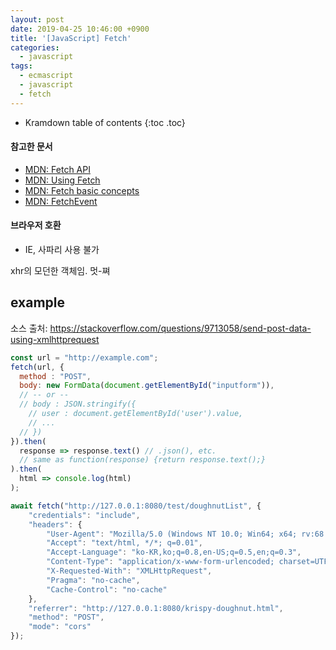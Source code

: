 ```yaml
---
layout: post
date: 2019-04-25 10:46:00 +0900
title: '[JavaScript] Fetch'
categories:
  - javascript
tags:
  - ecmascript
  - javascript
  - fetch
---
```


* Kramdown table of contents
{:toc .toc}

#### 참고한 문서

- [MDN: Fetch API](https://developer.mozilla.org/en-US/docs/Web/API/Fetch_API)
- [MDN: Using Fetch](https://developer.mozilla.org/en-US/docs/Web/API/Fetch_API/Using_Fetch)
- [MDN: Fetch basic concepts](https://developer.mozilla.org/en-US/docs/Web/API/Fetch_API/Basic_concepts)
- [MDN: FetchEvent](https://developer.mozilla.org/en-US/docs/Web/API/FetchEvent)

#### 브라우저 호환

- IE, 사파리 사용 불가

xhr의 모던한 객체임. 멋-쪄

## example

소스 출처: https://stackoverflow.com/questions/9713058/send-post-data-using-xmlhttprequest

```js
const url = "http://example.com";
fetch(url, {
  method : "POST",
  body: new FormData(document.getElementById("inputform")),
  // -- or --
  // body : JSON.stringify({
    // user : document.getElementById('user').value,
    // ...
  // })
}).then(
  response => response.text() // .json(), etc.
  // same as function(response) {return response.text();}
).then(
  html => console.log(html)
);
```

```js
await fetch("http://127.0.0.1:8080/test/doughnutList", {
    "credentials": "include",
    "headers": {
        "User-Agent": "Mozilla/5.0 (Windows NT 10.0; Win64; x64; rv:68.0) Gecko/20100101 Firefox/68.0",
        "Accept": "text/html, */*; q=0.01",
        "Accept-Language": "ko-KR,ko;q=0.8,en-US;q=0.5,en;q=0.3",
        "Content-Type": "application/x-www-form-urlencoded; charset=UTF-8",
        "X-Requested-With": "XMLHttpRequest",
        "Pragma": "no-cache",
        "Cache-Control": "no-cache"
    },
    "referrer": "http://127.0.0.1:8080/krispy-doughnut.html",
    "method": "POST",
    "mode": "cors"
});
```
